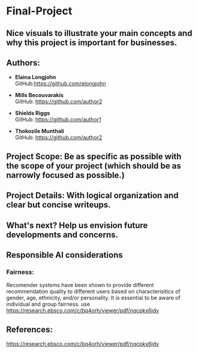 # Final-Project

## Nice visuals to illustrate your main concepts and why this project is important for businesses. 

## Authors:
- **Elaina Longjohn**  
  GitHub:https://github.com/elongjohn

- **Mills Becouvarakis**  
  GitHub: https://github.com/author2
  
- **Shields Riggs**  
  GitHub: https://github.com/author1

- **Thokozile Munthali**  
  GitHub: https://github.com/author2

## Project Scope: Be as specific as possible with the scope of your project (which should be as narrowly focused as possible.) 

## Project Details: With logical organization and clear but concise writeups. 

## What's next? Help us envision future developments and concerns. 

## Responsible AI considerations
### Fairness:
Recomender systems have been shown to provide different recommendation quality to different users based on characterisitics of gender, age, ethnicity, and/or personality. It is essential to be aware of individual and group fairness.  use https://research.ebsco.com/c/bq4orh/viewer/pdf/nqcpkx6jdv

## References:
https://research.ebsco.com/c/bq4orh/viewer/pdf/nqcpkx6jdv
